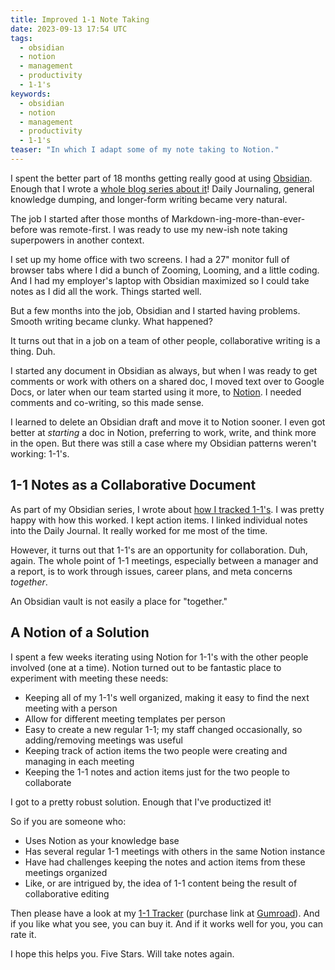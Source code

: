 ```yaml
---
title: Improved 1-1 Note Taking
date: 2023-09-13 17:54 UTC
tags:
  - obsidian
  - notion
  - management
  - productivity
  - 1-1's
keywords:
  - obsidian
  - notion
  - management
  - productivity
  - 1-1's
teaser: "In which I adapt some of my note taking to Notion."
---
```

[obs]: https://obsidian.md
[obs-series]: https://dwf.bigpencil.net/series/obsidian/
[notion]: https://notion.so
[o1s]: https://dwf.bigpencil.net/one-on-one-notes/
[nt1-1]: https://bigpencilapp.gumroad.com/l/zfortz
[gr]: https://gumroad.com

I spent the better part of 18 months getting really good at using [Obsidian][obs]. Enough that I wrote a [whole blog series about it][obs-series]! Daily Journaling, general knowledge dumping, and longer-form writing became very natural.

The job I started after those months of Markdown-ing-more-than-ever-before was remote-first. I was ready to use my new-ish note taking superpowers in another context.

I set up my home office with two screens. I had a 27" monitor full of browser tabs where I did a bunch of Zooming, Looming, and a little coding. And I  had my employer's laptop with Obsidian maximized so I could take notes as I did all the work. Things started well.

But a few months into the job, Obsidian and I started having problems. Smooth writing became clunky. What happened?

It turns out that in a job on a team of other people, collaborative writing is a thing. Duh.

I started any document in Obsidian as always, but when I was ready to get comments or work with others on a shared doc, I moved text over to Google Docs, or later when our team started using it more, to [Notion][notion]. I needed comments and co-writing, so this made sense.

I learned to delete an Obsidian draft and move it to Notion sooner. I even got better at _starting_ a doc in Notion, preferring to work, write, and think more in the open. But there was still a case where my Obsidian patterns weren't working: 1-1's.

## 1-1 Notes as a Collaborative Document

As part of my Obsidian series, I wrote about [how I tracked 1-1's][o1s]. I was pretty happy with how this worked. I kept action items. I linked individual notes into the Daily Journal. It really worked for me most of the time.

However, it turns out that 1-1's are an opportunity for collaboration. Duh, again. The whole point of 1-1 meetings, especially between a manager and a report, is to work through issues, career plans, and meta concerns _together_.

An Obsidian vault is not easily a place for "together."

## A Notion of a Solution

I spent a few weeks iterating using Notion for 1-1's with the other people involved (one at a time). Notion turned out to be fantastic place to experiment with meeting these needs:

- Keeping all of my 1-1's well organized, making it easy to find the next meeting with a person
- Allow for different meeting templates per person
- Easy to create a new regular 1-1; my staff changed occasionally, so adding/removing meetings was useful
- Keeping track of action items the two people were creating and managing in each meeting
- Keeping the 1-1 notes and action items just for the two people to collaborate

I got to a pretty robust solution. Enough that I've productized it!

So if you are someone who:

- Uses Notion as your knowledge base
- Has several regular 1-1 meetings with others in the same Notion instance
- Have had challenges keeping the notes and action items from these meetings organized
- Like, or are intrigued by, the idea of 1-1 content being the result of collaborative editing

Then please have a look at my [1-1 Tracker][nt1-1] (purchase link at [Gumroad][gr]). And if you like what you see, you can buy it. And if it works well for you, you can rate it. 

I hope this helps you. Five Stars. Will take notes again.